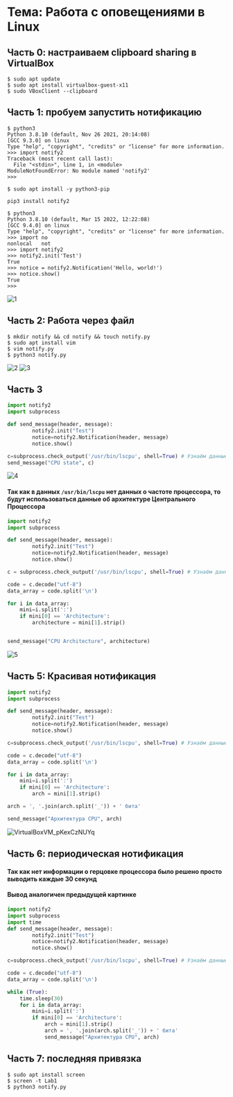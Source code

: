 # Тема: Работа с оповещениями в Linux

## Часть 0: настраиваем clipboard sharing в VirtualBox

```
$ sudo apt update
$ sudo apt install virtualbox-guest-x11
$ sudo VBoxClient --clipboard
```
## Часть 1: пробуем запустить нотификацию

```
$ python3
Python 3.8.10 (default, Nov 26 2021, 20:14:08) 
[GCC 9.3.0] on linux
Type "help", "copyright", "credits" or "license" for more information.
>>> import notify2
Traceback (most recent call last):
  File "<stdin>", line 1, in <module>
ModuleNotFoundError: No module named 'notify2'
>>>
```
```
$ sudo apt install -y python3-pip
```
```
pip3 install notify2
```
```
$ python3
Python 3.8.10 (default, Mar 15 2022, 12:22:08) 
[GCC 9.4.0] on linux
Type "help", "copyright", "credits" or "license" for more information.
>>> import no
nonlocal   not        
>>> import notify2
>>> notify2.init('Test')
True
>>> notice = notify2.Notification('Hello, world!')
>>> notice.show()
True
>>>
```
![1](https://user-images.githubusercontent.com/39276703/162636017-b4ddc362-7c68-4667-85b8-308fc010bf4c.png)

## Часть 2: Работа через файл

```
$ mkdir notify && cd notify && touch notify.py
$ sudo apt install vim
$ vim notify.py
$ python3 notify.py
```
![2](https://user-images.githubusercontent.com/39276703/162636045-fce141ae-4473-4c0b-94db-edab7159ef0f.png)
![3](https://user-images.githubusercontent.com/39276703/162636046-ce22ffce-5fde-44c7-8304-9bd52742905a.png)


## Часть 3

```python
import notify2
import subprocess

def send_message(header, message):
        notify2.init("Test")
        notice=notify2.Notification(header, message)
        notice.show()

c=subprocess.check_output('/usr/bin/lscpu', shell=True) # Узнаём данные о процессоре
send_message("CPU state", c)
```

![4](https://user-images.githubusercontent.com/39276703/162636081-d123bacd-20d9-4abd-8372-081443f64d5e.png)

#### Так как в данных `/usr/bin/lscpu` нет данных о частоте процессора, то будут использоваться данные об архитектуре Центрального Процессора

```python
import notify2
import subprocess

def send_message(header, message):
        notify2.init("Test")
        notice=notify2.Notification(header, message)
        notice.show()

c = subprocess.check_output('/usr/bin/lscpu', shell=True) # Узнаём данные о процессоре

code = c.decode("utf-8")
data_array = code.split('\n')

for i in data_array:
    mini=i.split(':')
    if mini[0] == 'Architecture':
        architecture = mini[1].strip()


send_message("CPU Architecture", architecture)
```
![5](https://user-images.githubusercontent.com/39276703/162636099-3d8217f1-92ee-4dc4-9761-9c4fee62e07f.png)

## Часть 5: Красивая нотификация

```python
import notify2
import subprocess

def send_message(header, message):
        notify2.init("Test")
        notice=notify2.Notification(header, message)
        notice.show()

c=subprocess.check_output('/usr/bin/lscpu', shell=True) # Узнаём данные о процессоре

code = c.decode("utf-8")
data_array = code.split('\n')

for i in data_array:
    mini=i.split(':')
    if mini[0] == 'Architecture':
        arch = mini[1].strip()

arch = ', '.join(arch.split('_')) + ' бита'

send_message("Архитектура CPU", arch)
```

![VirtualBoxVM_pKexCzNUYq](https://user-images.githubusercontent.com/39276703/162636283-382a236a-1b19-4dbe-a453-af7948765278.png)

## Часть 6: периодическая нотификация

#### Так как нет информации о герцовке процессора было решено просто выводить каждые 30 секунд

#### Вывод аналогичен предыдущей картинке

```python
import notify2
import subprocess
import time
def send_message(header, message):
        notify2.init("Test")
        notice=notify2.Notification(header, message)
        notice.show()

c=subprocess.check_output('/usr/bin/lscpu', shell=True) # Узнаём данные о процессоре

code = c.decode("utf-8")
data_array = code.split('\n')

while (True):
    time.sleep(30)
    for i in data_array:
        mini=i.split(':')
        if mini[0] == 'Architecture':
            arch = mini[1].strip()
            arch = ', '.join(arch.split('_')) + ' бита'
            send_message("Архитектура CPU", arch)
```

## Часть 7: последняя привязка

```
$ sudo apt install screen
$ screen -t Lab1
$ python3 notify.py
```
